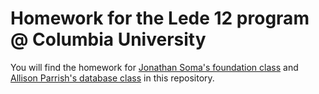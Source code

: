 # Homework for the Lede 12 program @ Columbia University

You will find the homework for [Jonathan Soma's foundation class](jonathansoma.com/site/lede/foundations) and [Allison Parrish's database class](https://github.com/ledeprogram/data-and-databases) in this repository. 
